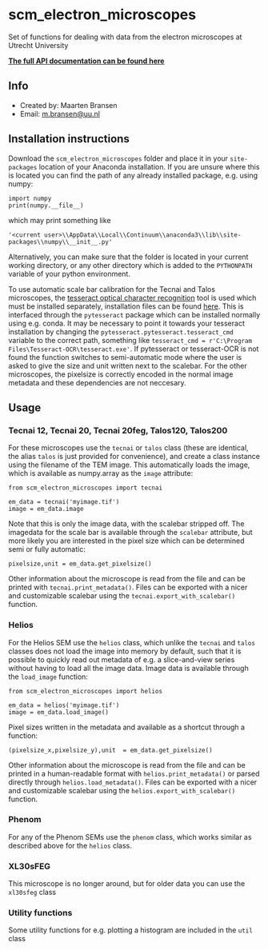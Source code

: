# scm_electron_microscopes
Set of functions for dealing with data from the electron microscopes at Utrecht University

**[The full API documentation can be found here](https://maartenbransen.github.io/scm_electron_microscopes/)**

## Info
- Created by: Maarten Bransen
- Email: m.bransen@uu.nl

## Installation instructions
Download the `scm_electron_microscopes` folder and place it in your `site-packages` location of your Anaconda installation. If you are unsure where this is located you can find the path of any already installed package, e.g. using numpy:
```
import numpy
print(numpy.__file__)
```
which may print something like
```
'<current user>\\AppData\\Local\\Continuum\\anaconda3\\lib\\site-packages\\numpy\\__init__.py'
```
Alternatively, you can make sure that the folder is located in your current working directory, or any other directory which is added to the `PYTHONPATH` variable of your python environment.

To use automatic scale bar calibration for the Tecnai and Talos microscopes, the [tesseract optical character recognition](https://github.com/tesseract-ocr/tesseract) tool is used which must be installed separately, installation files can be found [here](https://tesseract-ocr.github.io/tessdoc/Home.html). This is interfaced through the `pytesseract` package which can be installed normally using e.g. conda. It may be necessary to point it towards your tesseract installation by changing the `pytesseract.pytesseract.tesseract_cmd` variable to the correct path, something like `tesseract_cmd = r'C:\Program Files\Tesseract-OCR\tesseract.exe'`. If pytesseract or tesseract-OCR is not found the function switches to semi-automatic mode where the user is asked to give the size and unit written next to the scalebar. For the other microscopes, the pixelsize is correctly encoded in the normal image metadata and these dependencies are not neccesary.

## Usage

### Tecnai 12, Tecnai 20, Tecnai 20feg, Talos120, Talos200
For these microscopes use the `tecnai` or `talos` class (these are identical, the alias `talos` is just provided for convenience), and create a class instance using the filename of the TEM image. This automatically loads the image, which is available as numpy.array as the `image` attribute:
```
from scm_electron_microscopes import tecnai

em_data = tecnai('myimage.tif')
image = em_data.image
```
Note that this is only the image data, with the scalebar stripped off. The imagedata for the scale bar is available through the `scalebar` attribute, but more likely you are interested in the pixel size which can be determined semi or fully automatic:
```
pixelsize,unit = em_data.get_pixelsize()
```
Other information about the microscope is read from the file and can be printed with `tecnai.print_metadata()`. Files can be exported with a nicer and customizable scalebar using the `tecnai.export_with_scalebar()` function.

### Helios
For the Helios SEM use the `helios` class, which unlike the `tecnai` and `talos` classes does not load the image into memory by default, such that it is possible to quickly read out metadata of e.g. a slice-and-view series without having to load all the image data. Image data is available through the `load_image` function:
```
from scm_electron_microscopes import helios

em_data = helios('myimage.tif')
image = em_data.load_image()
```

Pixel sizes written in the metadata and available as a shortcut through a function:
```
(pixelsize_x,pixelsize_y),unit  = em_data.get_pixelsize()
```

Other information about the microscope is read from the file and can be printed in a human-readable format with `helios.print_metadata()` or parsed directly through `helios.load_metadata()`. Files can be exported with a nicer and customizable scalebar using the `helios.export_with_scalebar()` function.

### Phenom
For any of the Phenom SEMs use the `phenom` class, which works similar as described above for the `helios` class.

### XL30sFEG
This microscope is no longer around, but for older data you can use the `xl30sfeg` class

### Utility functions
Some utility functions for e.g. plotting a histogram are included in the `util` class
